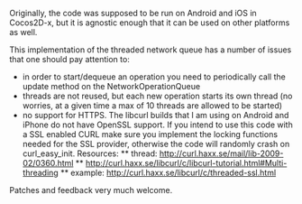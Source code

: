 Originally, the code was supposed to be run on Android and iOS in Cocos2D-x, but it is agnostic enough that it can be used on other platforms as well.

This implementation of the threaded network queue has a number of issues that one should pay attention to:

* in order to start/dequeue an operation you need to periodically call the update method on the NetworkOperationQueue
* threads are not reused, but each new operation starts its own thread (no worries, at a given time a max of 10 threads are allowed to be started)
* no support for HTTPS. The libcurl builds that I am using on Android and iPhone do not have OpenSSL support. If you intend to use this code with a SSL enabled CURL make sure you implement the locking functions needed for the SSL provider, otherwise the code will randomly crash on curl_easy_init. Resources:
** thread: http://curl.haxx.se/mail/lib-2009-02/0360.html
** http://curl.haxx.se/libcurl/c/libcurl-tutorial.html#Multi-threading
** example: http://curl.haxx.se/libcurl/c/threaded-ssl.html

Patches and feedback very much welcome.
